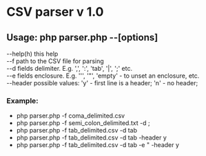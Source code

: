 CSV parser v 1.0
================
## Usage: php parser.php --[options]<br />
 --help(h)   this help<br />
 --f         path to the CSV file for parsing<br />
 --d         fields delimiter. E.g. ',', ':', 'tab', '\|', '\;' etc.<br />
 --e         fields enclosure. E.g. '\'', '\"', 'empty' - to unset an enclosure, etc.<br />
 --header    possible values: 'y' - first line is a header; 'n' - no header;
### Example:
 - php parser.php -f coma_delimited.csv<br />
 - php parser.php -f semi_colon_delimited.txt -d \;<br />
 - php parser.php -f tab_delimited.csv -d tab<br />
 - php parser.php -f tab_delimited.csv -d tab -header y<br />
 - php parser.php -f tab_delimited.csv -d tab -e \" -header y<br />